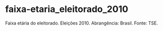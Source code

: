 # faixa-etaria_eleitorado_2010
Faixa etária do eleitorado. Eleições 2010. Abrangência: Brasil. Fonte: TSE.
